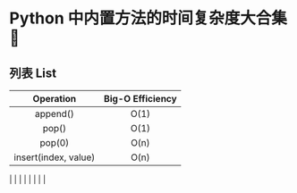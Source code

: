 Python 中内置方法的时间复杂度大合集👊
====

## 列表 List

| Operation | Big-O Efficiency |
|:---:|:---:|
| append() | O(1) |
| pop() | O(1) |
| pop(0) | O(n) |
| insert(index, value) | O(n) |
|
|
|
|
|
|
|
|

